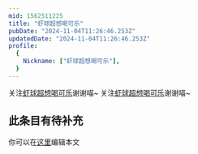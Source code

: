 ```yaml
---
mid: 1562511225
title: "虾球超想喝可乐"
pubDate: "2024-11-04T11:26:46.253Z"
updatedDate: "2024-11-04T11:26:46.253Z"
profile:
  {
    Nickname: ["虾球超想喝可乐"],
  }
---
```


关注[虾球超想喝可乐](https://space.bilibili.com/1562511225)谢谢喵~ 关注[虾球超想喝可乐](https://space.bilibili.com/1562511225)谢谢喵~

## 此条目有待补充
你可以在[这里](https://github.com/Yuhanawa/VTuber.ICU/edit/master/src/content/v/虾球超想喝可乐/index.md)编辑本文
